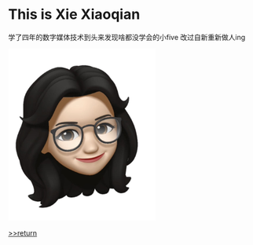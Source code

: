 # This is Xie Xiaoqian
学了四年的数字媒体技术到头来发现啥都没学会的小five
改过自新重新做人ing

<img src="3.jpg" width="300">

[>>return](/)
